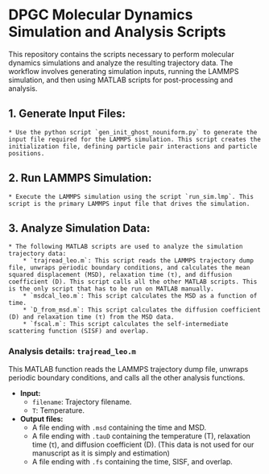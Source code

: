 # DPGC Molecular Dynamics Simulation and Analysis Scripts

This repository contains the scripts necessary to perform molecular dynamics simulations and analyze the resulting trajectory data. The workflow involves generating simulation inputs, running the LAMMPS simulation, and then using MATLAB scripts for post-processing and analysis.


## 1.  **Generate Input Files:**
    * Use the python script `gen_init_ghost_nouniform.py` to generate the input file required for the LAMMPS simulation. This script creates the initialization file, defining particle pair interactions and particle positions.
## 2.  **Run LAMMPS Simulation:**
    * Execute the LAMMPS simulation using the script `run_sim.lmp`. This script is the primary LAMMPS input file that drives the simulation.
## 3.  **Analyze Simulation Data:**
    * The following MATLAB scripts are used to analyze the simulation trajectory data:
        * `trajread_leo.m`: This script reads the LAMMPS trajectory dump file, unwraps periodic boundary conditions, and calculates the mean squared displacement (MSD), relaxation time (τ), and diffusion coefficient (D). This script calls all the other MATLAB scripts. This is the only script that has to be run on MATLAB manually.
        * `msdcal_leo.m`: This script calculates the MSD as a function of time.
        * `D_from_msd.m`: This script calculates the diffusion coefficient (D) and relaxation time (τ) from the MSD data. 
        * `fscal.m`: This script calculates the self-intermediate scattering function (SISF) and overlap. 



###  Analysis details: `trajread_leo.m`

This MATLAB function reads the LAMMPS trajectory dump file, unwraps periodic boundary conditions, and calls all the other analysis functions.

* **Input:**
    * `filename`:  Trajectory filename.
    * `T`: Temperature.
* **Output files:**
    * A file ending with `.msd` containing the time and MSD.
    * A file ending with `.tauD` containing the temperature (T), relaxation time (τ), and diffusion coefficient (D). (This data is not used for our manuscript as it is simply and estimation)
    * A file ending with `.fs` containing the time, SISF, and overlap.

